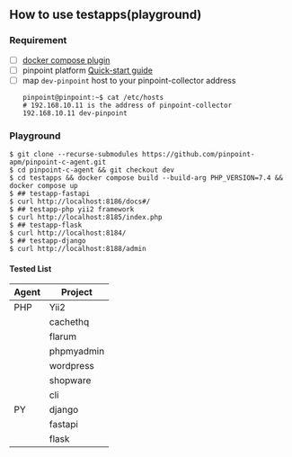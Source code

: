 ##  How to use testapps(playground)

### Requirement

- [ ] [docker compose plugin](https://docs.docker.com/compose/install/linux/)
- [ ] pinpoint platform [Quick-start guide](https://pinpoint-apm.gitbook.io/pinpoint/getting-started/quickstart)
- [ ] map `dev-pinpoint` host to your pinpoint-collector address
    ```
    pinpoint@pinpoint:~$ cat /etc/hosts
    # 192.168.10.11 is the address of pinpoint-collector
    192.168.10.11 dev-pinpoint 
    ```
### Playground

```
$ git clone --recurse-submodules https://github.com/pinpoint-apm/pinpoint-c-agent.git 
$ cd pinpoint-c-agent && git checkout dev
$ cd testapps && docker compose build --build-arg PHP_VERSION=7.4 && docker compose up
$ ## testapp-fastapi
$ curl http://localhost:8186/docs#/
$ ## testapp-php yii2 framework
$ curl http://localhost:8185/index.php
$ ## testapp-flask
$ curl http://localhost:8184/
$ ## testapp-django
$ curl http://localhost:8188/admin
```

#### Tested List

Agent|Project|
|---|---|
PHP|Yii2|
||cachethq|
||flarum|
||phpmyadmin|
||wordpress|
||shopware|
||cli|
PY|django|
||fastapi|
||flask|